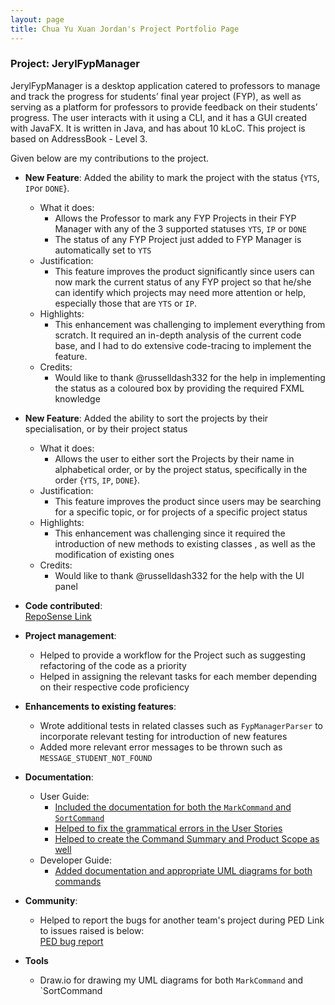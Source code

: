 ```yaml
---
layout: page
title: Chua Yu Xuan Jordan's Project Portfolio Page
---
```


### Project: JerylFypManager

JerylFypManager is a desktop application catered to professors to manage and track the progress for students’ final year project (FYP), as well as serving as a platform for professors to provide feedback on their students’ progress. The user interacts with it using a CLI, and it has a GUI created with JavaFX. It is written in Java, and has about 10 kLoC. This project is based on AddressBook - Level 3.

Given below are my contributions to the project.

* **New Feature**: Added the ability to mark the project with the status {`YTS`, `IP`or `DONE`}.
  * What it does:
    * Allows the Professor to mark any FYP Projects in their FYP Manager with any of the 3 supported statuses
      `YTS`, `IP` or `DONE`
    * The status of any FYP Project just added to FYP Manager is automatically set to `YTS`
  * Justification:
    * This feature improves the product significantly since users can now mark the current status
      of any FYP project so that he/she can identify which projects may need more attention or help, especially
      those that are `YTS` or `IP`.
  * Highlights:
    * This enhancement was challenging to implement everything from scratch. It required an in-depth analysis of the current code base, and I had to do extensive
      code-tracing to implement the feature.
  * Credits:
    * Would like to thank @russelldash332 for the help in implementing the status as a coloured box
      by providing the required FXML knowledge

* **New Feature**: Added the ability to sort the projects by their specialisation, or by their project status
  * What it does:
    * Allows the user to either sort the Projects by their name in alphabetical order, or
      by the project status, specifically in the order {`YTS`, `IP`, `DONE`}.
  * Justification:
    * This feature improves the product since users may be searching for a specific topic, or for projects of a 
      specific project status
  * Highlights:
    * This enhancement was challenging since it required the introduction of new methods to existing classes
      , as well as the modification of existing ones
  * Credits:
    * Would like to thank @russelldash332 for the help with the UI panel

* **Code contributed**: <br>
  [RepoSense Link](https://nus-cs2103-ay2223s1.github.io/tp-dashboard/?search=jordanchua&breakdown=true)

* **Project management**:
  * Helped to provide a workflow for the Project such as suggesting refactoring of the code as a priority
  * Helped in assigning the relevant tasks for each member depending on their respective code proficiency

* **Enhancements to existing features**:
  * Wrote additional tests in related classes such as `FypManagerParser`
    to incorporate relevant testing for introduction of new features
  * Added more relevant error messages to be thrown such as `MESSAGE_STUDENT_NOT_FOUND`

* **Documentation**:
  * User Guide:
    * [Included the documentation for both the `MarkCommand` and `SortCommand`](https://github.com/AY2223S1-CS2103-F09-1/tp/pull/99)
    * [Helped to fix the grammatical errors in the User Stories](https://github.com/AY2223S1-CS2103-F09-1/tp/pull/78)
    * [Helped to create the Command Summary and Product Scope as well](https://github.com/AY2223S1-CS2103-F09-1/tp/pull/77)
  * Developer Guide:
    * [Added documentation and appropriate UML diagrams for both commands](https://github.com/AY2223S1-CS2103-F09-1/tp/pull/234)

* **Community**:
  * Helped to report the bugs for another team's project during PED
    Link to issues raised is below: <br>
    [PED bug report](https://github.com/JordanChua/ped/tree/main/files)
    
* **Tools**
  * Draw.io for drawing my UML diagrams for both `MarkCommand` and `SortCommand
